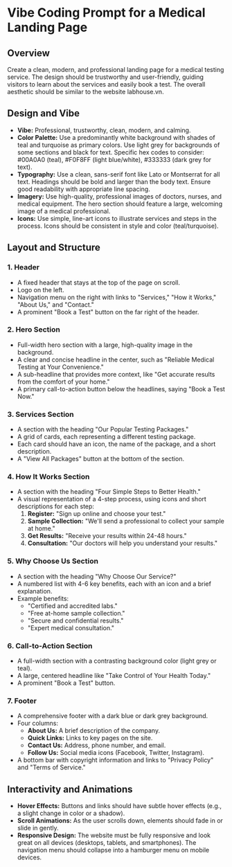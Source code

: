 # Vibe Coding Prompt for a Medical Landing Page

## Overview
Create a clean, modern, and professional landing page for a medical testing service. The design should be trustworthy and user-friendly, guiding visitors to learn about the services and easily book a test. The overall aesthetic should be similar to the website labhouse.vn.

## Design and Vibe
*   **Vibe:** Professional, trustworthy, clean, modern, and calming.
*   **Color Palette:** Use a predominantly white background with shades of teal and turquoise as primary colors. Use light grey for backgrounds of some sections and black for text. Specific hex codes to consider: #00A0A0 (teal), #F0F8FF (light blue/white), #333333 (dark grey for text).
*   **Typography:** Use a clean, sans-serif font like Lato or Montserrat for all text. Headings should be bold and larger than the body text. Ensure good readability with appropriate line spacing.
*   **Imagery:** Use high-quality, professional images of doctors, nurses, and medical equipment. The hero section should feature a large, welcoming image of a medical professional.
*   **Icons:** Use simple, line-art icons to illustrate services and steps in the process. Icons should be consistent in style and color (teal/turquoise).

## Layout and Structure

### 1. Header
*   A fixed header that stays at the top of the page on scroll.
*   Logo on the left.
*   Navigation menu on the right with links to "Services," "How it Works," "About Us," and "Contact."
*   A prominent "Book a Test" button on the far right of the header.

### 2. Hero Section
*   Full-width hero section with a large, high-quality image in the background.
*   A clear and concise headline in the center, such as "Reliable Medical Testing at Your Convenience."
*   A sub-headline that provides more context, like "Get accurate results from the comfort of your home."
*   A primary call-to-action button below the headlines, saying "Book a Test Now."

### 3. Services Section
*   A section with the heading "Our Popular Testing Packages."
*   A grid of cards, each representing a different testing package.
*   Each card should have an icon, the name of the package, and a short description.
*   A "View All Packages" button at the bottom of the section.

### 4. How It Works Section
*   A section with the heading "Four Simple Steps to Better Health."
*   A visual representation of a 4-step process, using icons and short descriptions for each step:
    1.  **Register:** "Sign up online and choose your test."
    2.  **Sample Collection:** "We'll send a professional to collect your sample at home."
    3.  **Get Results:** "Receive your results within 24-48 hours."
    4.  **Consultation:** "Our doctors will help you understand your results."

### 5. Why Choose Us Section
*   A section with the heading "Why Choose Our Service?"
*   A numbered list with 4-6 key benefits, each with an icon and a brief explanation.
*   Example benefits:
    *   "Certified and accredited labs."
    *   "Free at-home sample collection."
    *   "Secure and confidential results."
    *   "Expert medical consultation."

### 6. Call-to-Action Section
*   A full-width section with a contrasting background color (light grey or teal).
*   A large, centered headline like "Take Control of Your Health Today."
*   A prominent "Book a Test" button.

### 7. Footer
*   A comprehensive footer with a dark blue or dark grey background.
*   Four columns:
    *   **About Us:** A brief description of the company.
    *   **Quick Links:** Links to key pages on the site.
    *   **Contact Us:** Address, phone number, and email.
    *   **Follow Us:** Social media icons (Facebook, Twitter, Instagram).
*   A bottom bar with copyright information and links to "Privacy Policy" and "Terms of Service."

## Interactivity and Animations
*   **Hover Effects:** Buttons and links should have subtle hover effects (e.g., a slight change in color or a shadow).
*   **Scroll Animations:** As the user scrolls down, elements should fade in or slide in gently.
*   **Responsive Design:** The website must be fully responsive and look great on all devices (desktops, tablets, and smartphones). The navigation menu should collapse into a hamburger menu on mobile devices.

